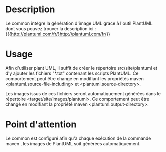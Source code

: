 # Description

 Le common intègre la génération d'image UML grace à l'outil PlantUML dont vous pouvez trouver la description ici : {{{http://plantuml.com/fr/}http://plantuml.com/fr/}}

# Usage

 Afin d'utiliser plant UML, il suffit de créer le répertoire src/site/plantuml et d'y ajouter les fichiers "*.txt" contenant les scripts PlantUML.
 Ce comportement peut être changé en modifiant les propriétés maven <plantuml.source-file-including> et <plantuml.source-directory>.

 Les images issus de ces fichiers seront automatiquement générées dans le répertoire <target/site/images/plantuml>.
 Ce comportement peut être changé en modifiant la propriété maven <plantuml.output-directory>.

# Point d'attention

 Le common est configuré afin qu'à chaque exécution de la commande maven <site>, les images de PlantUML soit générées automatiquement.
